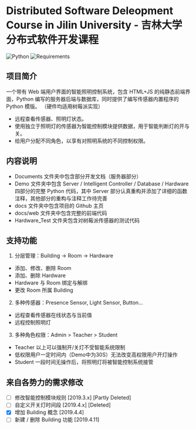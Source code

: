 # Distributed Software Deleopment Course in Jilin University - 吉林大学分布式软件开发课程

![Python](https://img.shields.io/badge/python-3.5%20%7C%203.6%20%7C%203.7-blue.svg)
![Requirements](https://img.shields.io/badge/dependencies-flask%20%7C%20json-brightgreen.svg)

## 项目简介
一个带有 Web 端用户界面的智能照明控制系统，包含 HTML+JS 的纯静态前端界面，Python 编写的服务器后端与数据库，同时提供了编写传感器内置程序的 Python 模版。 （硬件均适用树莓派实现）
* 远程查看传感器、照明灯状态。
* 使用独立于照明灯的传感器为智能控制模块提供数据，用于智能判断灯的开与关。
* 给用户分配不同角色，以享有对照明系统的不同控制权限。

## 内容说明
* Documents 文件夹中包含部分开发文档（服务器部分）
* Demo 文件夹中包含 Server / Intelligent Controller / Database / Hardware 四部分的完整 Python 代码，其中 Server 部分认真重构并添加了详细的函数注释，其他部分的重构与注释工作待完善
* docs 文件夹中包含项目的 Github 主页
* docs/web 文件夹中包含完整的前端代码
* Hardware_Test 文件夹包含对树莓派传感器的测试代码

## 支持功能

1. 分层管理：Building -> Room -> Hardware
  * 添加、修改、删除 Room
  * 添加、删除 Hardware
  * Hardware 与 Room 绑定与解绑
  * 更改 Room 所属 Building
  
2. 多种传感器：Presence Sensor, Light Sensor, Button...
  * 远程查看传感器在线状态与当前值
  * 远程控制照明灯
  
3. 多种角色权限：Admin > Teacher > Student
  * Teacher 以上可以强制开/关灯不受智能系统限制
  * 低权限用户一定时间内（Demo中为30S）无法改变高权限用户开灯操作
  * Student 一段时间无操作后，将照明灯将被智能控制系统接管

## 来自各势力的需求修改
- [ ] 修改智能控制模块规则 [2019.3.x] [Partly Deleted]
- [ ] 自定义开关灯时间段 [2019.4.x] [Deleted]
- [x] 增加 Building 概念 [2019.4.4]
- [ ] 新建 / 删除 Building 功能 [2019.4.11]
